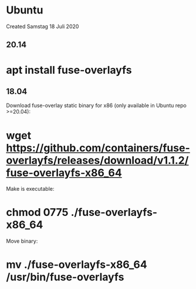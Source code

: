 # Ubuntu
Created Samstag 18 Juli 2020


20.14
-----
# apt install fuse-overlayfs

18.04
-----
Download fuse-overlay static binary for x86 (only available in Ubuntu repo >=20.04):
# wget <https://github.com/containers/fuse-overlayfs/releases/download/v1.1.2/fuse-overlayfs-x86_64>
Make is executable:
# chmod 0775 ./fuse-overlayfs-x86_64
Move binary:
# mv ./fuse-overlayfs-x86_64 /usr/bin/fuse-overlayfs



